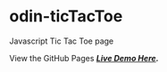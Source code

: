 # odin-ticTacToe
Javascript Tic Tac Toe page

View the GitHub Pages **_[Live Demo Here](https://chadjcampbell.github.io/ticTacToe/)._**
